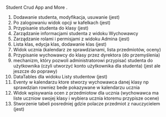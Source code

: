Student Crud App and More .
1. Dodawanie studenta, modyfikacja, usuwanie (jest)
2. Po zalogowaniu widok opcji w kafelkach (jest)
3. Przypisanie studenta do klasy (jest)
5. Zarządzanie informacjami studenta z widoku Wychowawcy 
6. Zarządzanie rolami i permisjami z widoku Admina (jest)
7. Lista klas, edycja klas, dodawanie klas (jest)
8. Widok ucznia (kalendarz ze sprawdzianami, lista przedmiotów, oceny) 
9. Przypisanie wychowawcy do klasy przez dyrektora (do przemyślenia)
10. mechanizm, który pozwoli administratorowi przypisać studenta 
do użytkownika (czyli utworzyć konto użytkownika dla studenta) (jest ale jeszcze do poprawy)
11. DataTables dla widoku Listy studentow (jest)
12. Eventy w kalendarzu ktore stworzy wychowawca danej klasy np sprawdzian rowniez 
bede pokazywane w kalendarzu ucznia
13. Widok wpisywania ocen z przedmiotow dla ucznia (wychowawca ma liste uczniow swojej klasy 
i wybiera ucznia ktoremu przypisze ocene)
14. Stworzenie tabeli posredniej gdzie polacze przedmiot z nauczycielem (jest)




